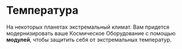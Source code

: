 # Температура

На некоторых планетах экстремальный климат. Вам придется модернизировать ваше Космическое Оборудование с помощью **модулей**, чтобы защитить себя от экстремальных температур.
